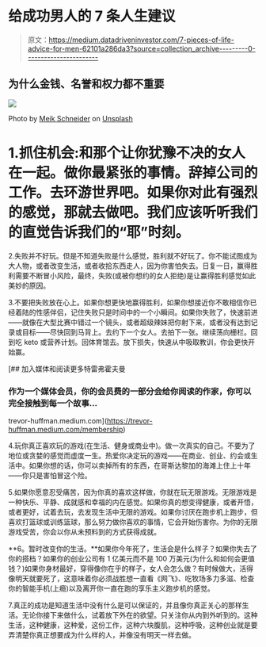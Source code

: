 # 给成功男人的 7 条人生建议

> 原文：<https://medium.datadriveninvestor.com/7-pieces-of-life-advice-for-men-62101a286da3?source=collection_archive---------0----------------------->

## 为什么金钱、名誉和权力都不重要

![](img/39c13df2080e8a6411b438b7bbe4903a.png)

Photo by [Meik Schneider](https://unsplash.com/@halalkosher?utm_source=medium&utm_medium=referral) on [Unsplash](https://unsplash.com?utm_source=medium&utm_medium=referral)

# 1.抓住机会:和那个让你犹豫不决的女人在一起。做你最紧张的事情。辞掉公司的工作。去环游世界吧。如果你对此有强烈的感觉，那就去做吧。我们应该听听我们的直觉告诉我们的“耶”时刻。

2.失败并不好玩。但是不知道失败是什么感觉，胜利就不好玩了。你不能试图成为大人物，或者改变生活，或者收拾东西走人，因为你害怕失去。日复一日，赢得胜利需要不断冒小风险，最终，失败(或被你想约的女人拒绝)是让赢得胜利感觉如此美妙的原因。

3.不要把失败放在心上。如果你想更快地赢得胜利，如果你想接近你不敢相信你已经着陆的性感伴侣，记住失败只是时间中的一个小瞬间。如果你失败了，快速前进——就像在大型比赛中错过一个镜头，或者超级辣妹把你射下来，或者没有达到记录或目标——尽快回到马背上。去约下一个女人。去拍下一张。继续荡向栅栏。回到吃 keto 或营养计划。回体育馆去。放下损失，快速从中吸取教训，你会更快开始赢。

[](https://trevor-huffman.medium.com/membership) [## 加入媒体和阅读更多特雷弗霍夫曼

### 作为一个媒体会员，你的会员费的一部分会给你阅读的作家，你可以完全接触到每一个故事…

trevor-huffman.medium.com](https://trevor-huffman.medium.com/membership) 

4.玩你真正喜欢玩的游戏(在生活、健身或商业中)。做一次真实的自己。不要为了地位或贪婪的感觉而虚度一生。热爱你决定玩的游戏——在商业、创业、约会或生活中。如果你想的话，你可以卖掉所有的东西，在哥斯达黎加的海滩上住上十年——你只是害怕冒这个险。

5.如果你愿意忍受痛苦，因为你真的喜欢这样做，你就在玩无限游戏。无限游戏是一种快乐、平静、成就感和幸福的内在感觉。如果你真的想变得健康，或者开悟，或者更好，试着去玩，去发现生活中无限的游戏。如果你讨厌在跑步机上跑步，但喜欢打篮球或训练篮球，那么努力做你喜欢的事情，它会开始伤害你。为你的无限游戏受苦，你会以你从未预料到的方式获得成就。

**6。暂时改变你的生活。**如果你今年死了，生活会是什么样子？如果你失去了你的搭档？如果你的创业公司有 1 亿美元而不是 100 万美元(为什么和如何会更值钱？)如果你身材最好，穿得像你在乎的样子，女人会怎么做？有时候做大，活得像明天就要死了，这意味着你必须战胜想一直看《网飞》、吃牧场多力多滋、检查你的智能手机(上瘾)以及离开你一直在跑的享乐主义跑步机的感觉。

7.真正的成功是知道生活中没有什么是可以保证的，并且像你真正关心的那样生活。无论你接下来做什么，试着放下外在的欲望。只关注你从内到外听到的。这种生活，这种健康，这种爱，这份工作，这种六块腹肌，这种呼吸，这种创业就是要弄清楚你真正想要成为什么样的人，并像没有明天一样去做。